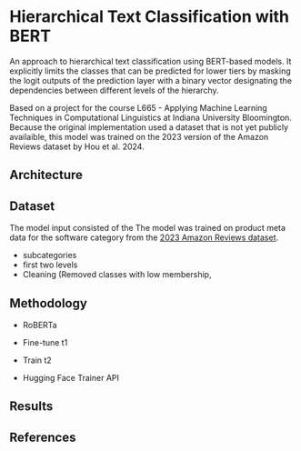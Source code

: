 # Hierarchical Text Classification with BERT

An approach to hierarchical text classification using BERT-based models. It explicitly limits the classes that can be predicted for lower tiers by masking the logit outputs of the prediction layer with a binary vector designating the dependencies between different levels of the hierarchy.

Based on a project for the course L665 - Applying Machine Learning Techniques in Computational Linguistics at Indiana University Bloomington.
Because the original implementation used a dataset that is not yet publicly availaible, this model was trained on the 2023 version of the Amazon Reviews dataset by Hou et al. 2024.

## Architecture

## Dataset
The model input consisted of the
The model was trained on product meta data for the software category from the [2023 Amazon Reviews dataset](https://huggingface.co/datasets/McAuley-Lab/Amazon-Reviews-2023).
- subcategories
- first two levels
- Cleaning (Removed classes with low membership,

## Methodology
- RoBERTa 
- Fine-tune t1
- Train t2

- Hugging Face Trainer API 

## Results

## References

